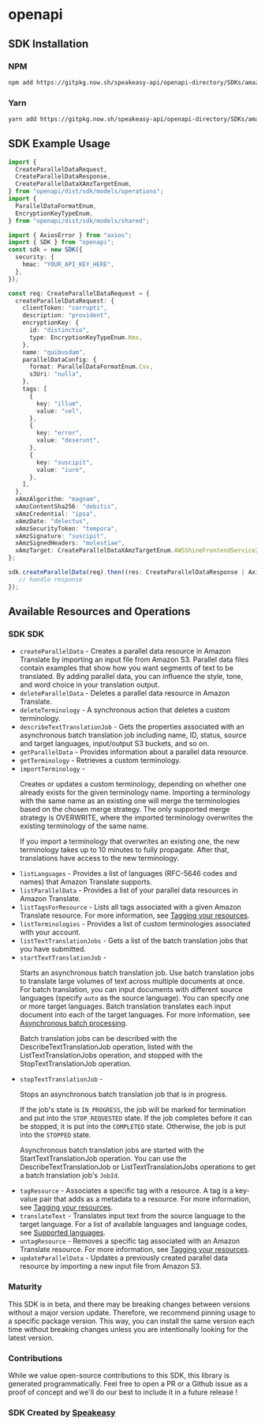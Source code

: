 # openapi

<!-- Start SDK Installation -->
## SDK Installation

### NPM

```bash
npm add https://gitpkg.now.sh/speakeasy-api/openapi-directory/SDKs/amazonaws.com/translate/2017-07-01/typescript
```

### Yarn

```bash
yarn add https://gitpkg.now.sh/speakeasy-api/openapi-directory/SDKs/amazonaws.com/translate/2017-07-01/typescript
```
<!-- End SDK Installation -->

## SDK Example Usage
<!-- Start SDK Example Usage -->
```typescript
import {
  CreateParallelDataRequest,
  CreateParallelDataResponse,
  CreateParallelDataXAmzTargetEnum,
} from "openapi/dist/sdk/models/operations";
import {
  ParallelDataFormatEnum,
  EncryptionKeyTypeEnum,
} from "openapi/dist/sdk/models/shared";

import { AxiosError } from "axios";
import { SDK } from "openapi";
const sdk = new SDK({
  security: {
    hmac: "YOUR_API_KEY_HERE",
  },
});

const req: CreateParallelDataRequest = {
  createParallelDataRequest: {
    clientToken: "corrupti",
    description: "provident",
    encryptionKey: {
      id: "distinctio",
      type: EncryptionKeyTypeEnum.Kms,
    },
    name: "quibusdam",
    parallelDataConfig: {
      format: ParallelDataFormatEnum.Csv,
      s3Uri: "nulla",
    },
    tags: [
      {
        key: "illum",
        value: "vel",
      },
      {
        key: "error",
        value: "deserunt",
      },
      {
        key: "suscipit",
        value: "iure",
      },
    ],
  },
  xAmzAlgorithm: "magnam",
  xAmzContentSha256: "debitis",
  xAmzCredential: "ipsa",
  xAmzDate: "delectus",
  xAmzSecurityToken: "tempora",
  xAmzSignature: "suscipit",
  xAmzSignedHeaders: "molestiae",
  xAmzTarget: CreateParallelDataXAmzTargetEnum.AWSShineFrontendService20170701CreateParallelData,
};

sdk.createParallelData(req).then((res: CreateParallelDataResponse | AxiosError) => {
   // handle response
});
```
<!-- End SDK Example Usage -->

<!-- Start SDK Available Operations -->
## Available Resources and Operations

### SDK SDK

* `createParallelData` - Creates a parallel data resource in Amazon Translate by importing an input file from Amazon S3. Parallel data files contain examples that show how you want segments of text to be translated. By adding parallel data, you can influence the style, tone, and word choice in your translation output.
* `deleteParallelData` - Deletes a parallel data resource in Amazon Translate.
* `deleteTerminology` - A synchronous action that deletes a custom terminology.
* `describeTextTranslationJob` - Gets the properties associated with an asynchronous batch translation job including name, ID, status, source and target languages, input/output S3 buckets, and so on.
* `getParallelData` - Provides information about a parallel data resource.
* `getTerminology` - Retrieves a custom terminology.
* `importTerminology` - <p>Creates or updates a custom terminology, depending on whether one already exists for the given terminology name. Importing a terminology with the same name as an existing one will merge the terminologies based on the chosen merge strategy. The only supported merge strategy is OVERWRITE, where the imported terminology overwrites the existing terminology of the same name.</p> <p>If you import a terminology that overwrites an existing one, the new terminology takes up to 10 minutes to fully propagate. After that, translations have access to the new terminology.</p>
* `listLanguages` - Provides a list of languages (RFC-5646 codes and names) that Amazon Translate supports.
* `listParallelData` - Provides a list of your parallel data resources in Amazon Translate.
* `listTagsForResource` - Lists all tags associated with a given Amazon Translate resource. For more information, see <a href="https://docs.aws.amazon.com/translate/latest/dg/tagging.html"> Tagging your resources</a>.
* `listTerminologies` - Provides a list of custom terminologies associated with your account.
* `listTextTranslationJobs` - Gets a list of the batch translation jobs that you have submitted.
* `startTextTranslationJob` - <p>Starts an asynchronous batch translation job. Use batch translation jobs to translate large volumes of text across multiple documents at once. For batch translation, you can input documents with different source languages (specify <code>auto</code> as the source language). You can specify one or more target languages. Batch translation translates each input document into each of the target languages. For more information, see <a href="https://docs.aws.amazon.com/translate/latest/dg/async.html">Asynchronous batch processing</a>.</p> <p>Batch translation jobs can be described with the <a>DescribeTextTranslationJob</a> operation, listed with the <a>ListTextTranslationJobs</a> operation, and stopped with the <a>StopTextTranslationJob</a> operation.</p>
* `stopTextTranslationJob` - <p>Stops an asynchronous batch translation job that is in progress.</p> <p>If the job's state is <code>IN_PROGRESS</code>, the job will be marked for termination and put into the <code>STOP_REQUESTED</code> state. If the job completes before it can be stopped, it is put into the <code>COMPLETED</code> state. Otherwise, the job is put into the <code>STOPPED</code> state.</p> <p>Asynchronous batch translation jobs are started with the <a>StartTextTranslationJob</a> operation. You can use the <a>DescribeTextTranslationJob</a> or <a>ListTextTranslationJobs</a> operations to get a batch translation job's <code>JobId</code>.</p>
* `tagResource` - Associates a specific tag with a resource. A tag is a key-value pair that adds as a metadata to a resource. For more information, see <a href="https://docs.aws.amazon.com/translate/latest/dg/tagging.html"> Tagging your resources</a>.
* `translateText` - Translates input text from the source language to the target language. For a list of available languages and language codes, see <a href="https://docs.aws.amazon.com/translate/latest/dg/what-is-languages.html">Supported languages</a>.
* `untagResource` - Removes a specific tag associated with an Amazon Translate resource. For more information, see <a href="https://docs.aws.amazon.com/translate/latest/dg/tagging.html"> Tagging your resources</a>.
* `updateParallelData` - Updates a previously created parallel data resource by importing a new input file from Amazon S3.
<!-- End SDK Available Operations -->

### Maturity

This SDK is in beta, and there may be breaking changes between versions without a major version update. Therefore, we recommend pinning usage
to a specific package version. This way, you can install the same version each time without breaking changes unless you are intentionally
looking for the latest version.

### Contributions

While we value open-source contributions to this SDK, this library is generated programmatically.
Feel free to open a PR or a Github issue as a proof of concept and we'll do our best to include it in a future release !

### SDK Created by [Speakeasy](https://docs.speakeasyapi.dev/docs/using-speakeasy/client-sdks)

